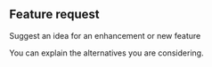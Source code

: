 ## Feature request

Suggest an idea for an enhancement or new feature

You can explain the alternatives you are considering.